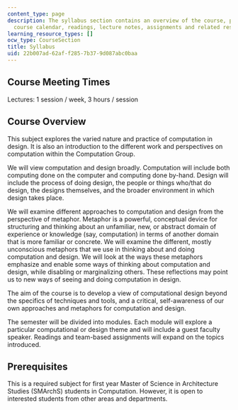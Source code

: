 ```yaml
---
content_type: page
description: The syllabus section contains an overview of the course, prerequisites,
  course calendar, readings, lecture notes, assignments and related resourses.
learning_resource_types: []
ocw_type: CourseSection
title: Syllabus
uid: 22b007ad-62af-f285-7b37-9d087abc0baa
---
```


Course Meeting Times
--------------------

Lectures: 1 session / week, 3 hours / session

Course Overview
---------------

This subject explores the varied nature and practice of computation in design. It is also an introduction to the different work and perspectives on computation within the Computation Group.

We will view computation and design broadly. Computation will include both computing done on the computer and computing done by-hand. Design will include the process of doing design, the people or things who/that do design, the designs themselves, and the broader environment in which design takes place.

We will examine different approaches to computation and design from the perspective of metaphor. Metaphor is a powerful, conceptual device for structuring and thinking about an unfamiliar, new, or abstract domain of experience or knowledge (say, computation) in terms of another domain that is more familiar or concrete. We will examine the different, mostly unconscious metaphors that we use in thinking about and doing computation and design. We will look at the ways these metaphors emphasize and enable some ways of thinking about computation and design, while disabling or marginalizing others. These reflections may point us to new ways of seeing and doing computation in design.

The aim of the course is to develop a view of computational design beyond the specifics of techniques and tools, and a critical, self-awareness of our own approaches and metaphors for computation and design.

The semester will be divided into modules. Each module will explore a particular computational or design theme and will include a guest faculty speaker. Readings and team-based assignments will expand on the topics introduced.

Prerequisites
-------------

This is a required subject for first year Master of Science in Architecture Studies (SMArchS) students in Computation. However, it is open to interested students from other areas and departments.